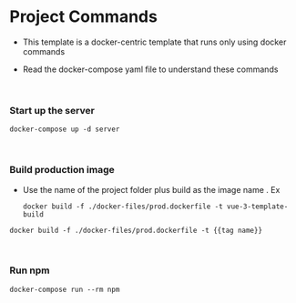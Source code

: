 
# Project Commands 

- This template is a docker-centric template that runs only using docker commands

- Read the docker-compose yaml file to understand these commands  
<br/>

###  Start up the server

```
docker-compose up -d server 
```
<br/>

### Build production image

- Use the name of the project folder plus build as the image name . Ex 
    ```
    docker build -f ./docker-files/prod.dockerfile -t vue-3-template-build    
    ```

```
docker build -f ./docker-files/prod.dockerfile -t {{tag name}} 
```
<br/>

### Run npm 
```
docker-compose run --rm npm   
```



